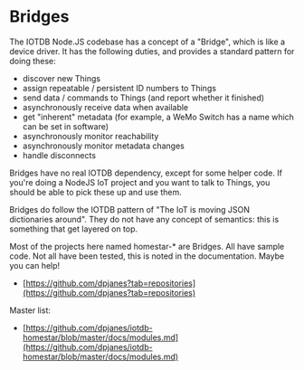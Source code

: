 # Bridges

The IOTDB Node.JS codebase has a concept of a "Bridge", which is like a device driver. It has the following duties, and provides a standard pattern for doing these:

* discover new Things
* assign repeatable / persistent ID numbers to Things
* send data / commands to Things (and report whether it finished)
* asynchronously receive data when available
* get "inherent" metadata (for example, a WeMo Switch has a name which can be set in software)
* asynchronously monitor reachability
* asynchronously monitor metadata changes
* handle disconnects

Bridges have no real IOTDB dependency, except for some helper code. If you're doing a NodeJS IoT project and you want to talk to Things, you should be able to pick these up and use them.

Bridges do follow the IOTDB pattern of "The IoT is moving JSON dictionaries around". They do not have any concept of semantics: this is something that get layered on top.

Most of the projects here named homestar-* are Bridges. All have sample code. Not all have been tested, this is noted in the documentation. Maybe you can help!

* [https://github.com/dpjanes?tab=repositories](https://github.com/dpjanes?tab=repositories)

Master list:

* [https://github.com/dpjanes/iotdb-homestar/blob/master/docs/modules.md](https://github.com/dpjanes/iotdb-homestar/blob/master/docs/modules.md)
